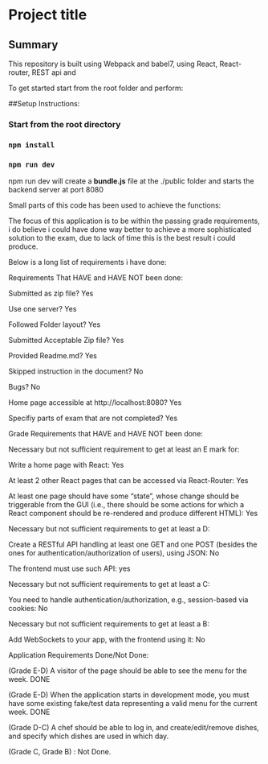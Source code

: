 # Project title


## Summary
This repository is built using Webpack and babel7, using React, React-router, REST api and

To get started start from the root folder and perform:

##Setup Instructions:

### Start from the root directory

### `npm install`

### `npm run dev`

npm run dev will create a **bundle.js** file at the ./public folder
and starts the backend server at port 8080  

Small parts of this code has been used to achieve the functions: 

The focus of this application is to be within the passing grade requirements, i do believe i could have done way better to achieve a more sophisticated
solution to the exam, due to lack of time this is the best result i could produce.

Below is a long list of requirements i have done:

Requirements That HAVE and HAVE NOT been done:

Submitted as zip file? Yes

Use one server? Yes

Followed Folder layout? Yes 

Submitted Acceptable Zip file? Yes

Provided Readme.md? Yes

Skipped instruction in the document? No

Bugs? No

Home page accessible at http://localhost:8080? Yes

Specifiy parts of exam that are not completed? Yes

Grade Requirements that HAVE and HAVE NOT been done:

Necessary but not sufficient requirement to get at least an E mark for:

Write a home page with React: Yes

At least 2 other React pages that can be accessed via React-Router: Yes

At least one page should have some “state”, whose change should be triggerable from the GUI
(i.e., there should be some actions for which a React component should be re-rendered and
produce different HTML): Yes

Necessary but not sufficient requirements to get at least a D:

Create a RESTful API handling at least one GET and one POST (besides the ones for authentication/authorization of users), using JSON: No

The frontend must use such API: yes

Necessary but not sufficient requirements to get at least a C:

You need to handle authentication/authorization, e.g., session-based via cookies: No

Necessary but not sufficient requirements to get at least a B:

Add WebSockets to your app, with the frontend using it: No

Application Requirements Done/Not Done:

(Grade E-D) A visitor of the page should be able to see the menu for the week. DONE

(Grade E-D) When the application starts in development mode, you must have some existing
fake/test data representing a valid menu for the current week. DONE

(Grade D-C) A chef should be able to log in, and create/edit/remove dishes,
and specify which dishes are used in which day.

(Grade C, Grade B) : Not Done.